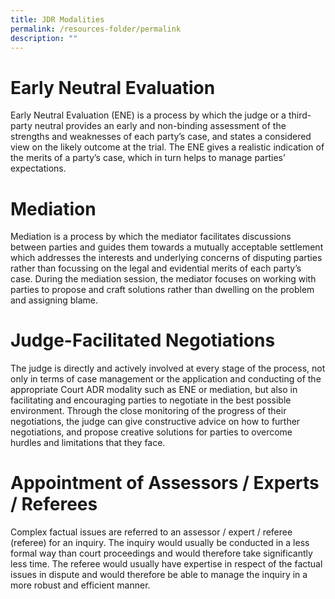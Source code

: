 ```yaml
---
title: JDR Modalities
permalink: /resources-folder/permalink
description: ""
---
```

# Early Neutral Evaluation

Early Neutral Evaluation (ENE) is a process by which the judge or a third-party neutral provides an early and non-binding assessment of the strengths and weaknesses of each party’s case, and states a considered view on the likely outcome at the trial. The ENE gives a realistic indication of the merits of a party’s case, which in turn helps to manage parties’ expectations.


# Mediation
	
Mediation is a process by which the mediator facilitates discussions between parties and guides them towards a mutually acceptable settlement which addresses the interests and underlying concerns of disputing parties rather than focussing on the legal and evidential merits of each party’s case. During the mediation session, the mediator focuses on working with parties to propose and craft solutions rather than dwelling on the problem and assigning blame.


# Judge-Facilitated Negotiations 

The judge is directly and actively involved at every stage of the process, not only in terms of case management or the application and conducting of the appropriate Court ADR modality such as ENE or mediation, but also in facilitating and encouraging parties to negotiate in the best possible environment. Through the close monitoring of the progress of their negotiations, the judge can give constructive advice on how to further negotiations, and propose creative solutions for parties to overcome hurdles and limitations that they face.



# Appointment of Assessors / Experts / Referees 

Complex factual issues are referred to an assessor / expert / referee (referee) for an inquiry. The inquiry would usually be conducted in a less formal way than court proceedings and would therefore take significantly less time. The referee would usually have expertise in respect of the factual issues in dispute and would therefore be able to manage the inquiry in a more robust and efficient manner.